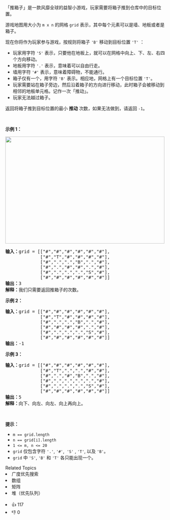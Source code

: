 <p>「推箱子」是一款风靡全球的益智小游戏，玩家需要将箱子推到仓库中的目标位置。</p>

<p>游戏地图用大小为&nbsp;<code>m x n</code>&nbsp;的网格 <code>grid</code> 表示，其中每个元素可以是墙、地板或者是箱子。</p>

<p>现在你将作为玩家参与游戏，按规则将箱子&nbsp;<code>'B'</code>&nbsp;移动到目标位置&nbsp;<code>'T'</code> ：</p>

<ul> 
 <li>玩家用字符&nbsp;<code>'S'</code>&nbsp;表示，只要他在地板上，就可以在网格中向上、下、左、右四个方向移动。</li> 
 <li>地板用字符&nbsp;<code>'.'</code>&nbsp;表示，意味着可以自由行走。</li> 
 <li>墙用字符&nbsp;<code>'#'</code>&nbsp;表示，意味着障碍物，不能通行。&nbsp;</li> 
 <li>箱子仅有一个，用字符&nbsp;<code>'B'</code>&nbsp;表示。相应地，网格上有一个目标位置&nbsp;<code>'T'</code>。</li> 
 <li>玩家需要站在箱子旁边，然后沿着箱子的方向进行移动，此时箱子会被移动到相邻的地板单元格。记作一次「推动」。</li> 
 <li>玩家无法越过箱子。</li> 
</ul>

<p>返回将箱子推到目标位置的最小 <strong>推动</strong> 次数，如果无法做到，请返回&nbsp;<code>-1</code>。</p>

<p>&nbsp;</p>

<p><strong>示例 1：</strong></p>

<p><strong><img alt="" src="https://assets.leetcode-cn.com/aliyun-lc-upload/uploads/2019/11/16/sample_1_1620.png" style="height: 335px; width: 500px;" /></strong></p>

<pre>
<strong>输入：</strong>grid = [["#","#","#","#","#","#"],
             ["#","T","#","#","#","#"],
&nbsp;            ["#",".",".","B",".","#"],
&nbsp;            ["#",".","#","#",".","#"],
&nbsp;            ["#",".",".",".","S","#"],
&nbsp;            ["#","#","#","#","#","#"]]
<strong>输出：</strong>3
<strong>解释：</strong>我们只需要返回推箱子的次数。</pre>

<p><strong>示例 2：</strong></p>

<pre>
<strong>输入：</strong>grid = [["#","#","#","#","#","#"],
             ["#","T","#","#","#","#"],
&nbsp;            ["#",".",".","B",".","#"],
&nbsp;            ["#","#","#","#",".","#"],
&nbsp;            ["#",".",".",".","S","#"],
&nbsp;            ["#","#","#","#","#","#"]]
<strong>输出：</strong>-1
</pre>

<p><strong>示例 3：</strong></p>

<pre>
<strong>输入：</strong>grid = [["#","#","#","#","#","#"],
&nbsp;            ["#","T",".",".","#","#"],
&nbsp;            ["#",".","#","B",".","#"],
&nbsp;            ["#",".",".",".",".","#"],
&nbsp;            ["#",".",".",".","S","#"],
&nbsp;            ["#","#","#","#","#","#"]]
<strong>输出：</strong>5
<strong>解释：</strong>向下、向左、向左、向上再向上。
</pre>

<p>&nbsp;</p>

<p><strong>提示：</strong></p>

<ul> 
 <li><code>m == grid.length</code></li> 
 <li><code>n == grid[i].length</code></li> 
 <li><code>1 &lt;= m, n &lt;= 20</code></li> 
 <li><code>grid</code> 仅包含字符&nbsp;<code>'.'</code>, <code>'#'</code>,&nbsp; <code>'S'</code> , <code>'T'</code>, 以及&nbsp;<code>'B'</code>。</li> 
 <li><code>grid</code>&nbsp;中&nbsp;<code>'S'</code>, <code>'B'</code>&nbsp;和&nbsp;<code>'T'</code>&nbsp;各只能出现一个。</li> 
</ul>

<div><div>Related Topics</div><div><li>广度优先搜索</li><li>数组</li><li>矩阵</li><li>堆（优先队列）</li></div></div><br><div><li>👍 117</li><li>👎 0</li></div>